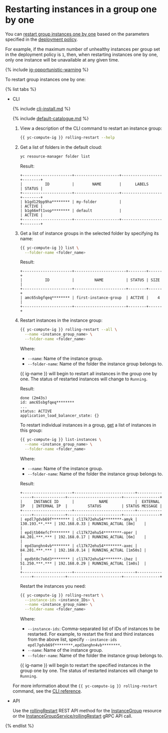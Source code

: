 # Restarting instances in a group one by one

You can [restart group instances one by one](../../concepts/instance-groups/rolling-actions.md) based on the parameters specified in the [deployment policy](../../concepts/instance-groups/policies/deploy-policy.md).

For example, if the maximum number of unhealthy instances per group set in the deployment policy is `1`, then, when restarting instances one by one, only one instance will be unavailable at any given time.

{% include [ig-opportunistic-warning](../../../_includes/compute/ig-opportunistic-warning.md) %}

To restart group instances one by one:

{% list tabs %}

- CLI

   {% include [cli-install.md](../../../_includes/cli-install.md) %}

   {% include [default-catalogue.md](../../../_includes/default-catalogue.md) %}

   1. View a description of the CLI command to restart an instance group:

      ```bash
      {{ yc-compute-ig }} rolling-restart --help
      ```

   1. Get a list of folders in the default cloud:

      ```bash
      yc resource-manager folder list
      ```

      Result:

      ```text
      +----------------------+--------------------+------------------+--------+
      |          ID          |        NAME        |      LABELS      | STATUS |
      +----------------------+--------------------+------------------+--------+
      | b1gd129pp9ha******** | my-folder          |                  | ACTIVE |
      | b1g66mft1vop******** | default            |                  | ACTIVE |
      +----------------------+--------------------+------------------+--------+
      ```

   1. Get a list of instance groups in the selected folder by specifying its name:

      ```bash
      {{ yc-compute-ig }} list \
        --folder-name <folder_name>
      ```

      Result:

      ```text
      +----------------------+-----------------------+--------+------+
      |          ID          |         NAME          | STATUS | SIZE |
      +----------------------+-----------------------+--------+------+
      | amc65sbgfqeq******** | first-instance-group  | ACTIVE |    4 |
      +----------------------+-----------------------+--------+------+
      ```

   1. Restart instances in the instance group:

      ```bash
      {{ yc-compute-ig }} rolling-restart --all \
        --name <instance_group_name> \
        --folder-name <folder_name>
      ```

      Where:
      * `--name`: Name of the instance group.
      * `--folder-name`: Name of the folder the instance group belongs to.

      {{ ig-name }} will begin to restart all instances in the group one by one. The status of restarted instances will change to `Running`.

      Result:

      ```text
      done (2m43s)
      id: amc65sbgfqeq********
      ...
      status: ACTIVE
      application_load_balancer_state: {}
      ```

      To restart individual instances in a group, [get](./get-list-instances.md) a list of instances in this group:

      ```bash
      {{ yc-compute-ig }} list-instances \
        --name <instance_group_name> \
        --folder-name <folder_name>
      ```

      Where:
      * `--name`: Name of the instance group.
      * `--folder-name`: Name of the folder the instance group belongs to.

      Result:

      ```text
      +----------------------+---------------------------+----------------+--------------+------------------------+----------------+
      |     INSTANCE ID      |           NAME            |  EXTERNAL IP   | INTERNAL IP  |         STATUS         | STATUS MESSAGE |
      +----------------------+---------------------------+----------------+--------------+------------------------+----------------+
      | epdl7gdvb69f******** | cl17k72ehu54********-amyk | 130.193.**.*** | 192.168.0.33 | RUNNING_ACTUAL [8m]    |                |
      | epdjtb04efcf******** | cl17k72ehu54********-oper | 84.201.***.*** | 192.168.0.17 | RUNNING_ACTUAL [6m]    |                |
      | epd3anghn4vb******** | cl17k72ehu54********-axec | 84.201.***.*** | 192.168.0.14 | RUNNING_ACTUAL [1m50s] |                |
      | epdbt0c7o6d3******** | cl17k72ehu54********-ihez | 51.250.***.*** | 192.168.0.29 | RUNNING_ACTUAL [1m0s]  |                |
      +----------------------+---------------------------+----------------+--------------+------------------------+----------------+
      ```

      Restart the instances you need:

      ```bash
      {{ yc-compute-ig }} rolling-restart \
        --instance-ids <instance_IDs> \
        --name <instance_group_name> \
        --folder-name <folder_name>
      ```

      Where:
      * `--instance-ids`: Comma-separated list of IDs of instances to be restarted. For example, to restart the first and third instances from the above list, specify `--instance-ids epdl7gdvb69f********,epd3anghn4vb********`.
      * `--name`: Name of the instance group.
      * `--folder-name`: Name of the folder the instance group belongs to.

      {{ ig-name }} will begin to restart the specified instances in the group one by one. The status of restarted instances will change to `Running`.

   For more information about the `{{ yc-compute-ig }} rolling-restart` command, see the [CLI reference](../../../cli/cli-ref/managed-services/compute/instance-group/rolling-restart.md).

- API

   Use the [rollingRestart](../../api-ref/InstanceGroup/rollingRestart.md) REST API method for the [InstanceGroup](../../api-ref/InstanceGroup/index.md) resource or the [InstanceGroupService/rollingRestart](../../api-ref/grpc/instance_group_service.md#RollingRestart) gRPC API call.

{% endlist %}